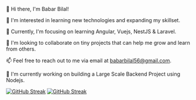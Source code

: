 👋 Hi there, I'm Babar Bilal!

👀 I'm interested in learning new technologies and expanding my skillset.

🌱 Currently, I'm focusing on learning Angular, Vuejs, NestJS & Laravel.

💞️ I'm looking to collaborate on tiny projects that can help me grow and learn from others.

📫 Feel free to reach out to me via email at babarbilal56@gmail.com.

🚧 I'm currently working on building a Large Scale Backend Project using Nodejs.

[![GitHub Streak](https://streak-stats.demolab.com/?user=babarbilal303)](https://babarbilal.vercel.app)
[![GitHub Streak](https://streak-stats.demolab.com/?user=maakbarofficial)](https://www.aliakbar.vercel.app)
